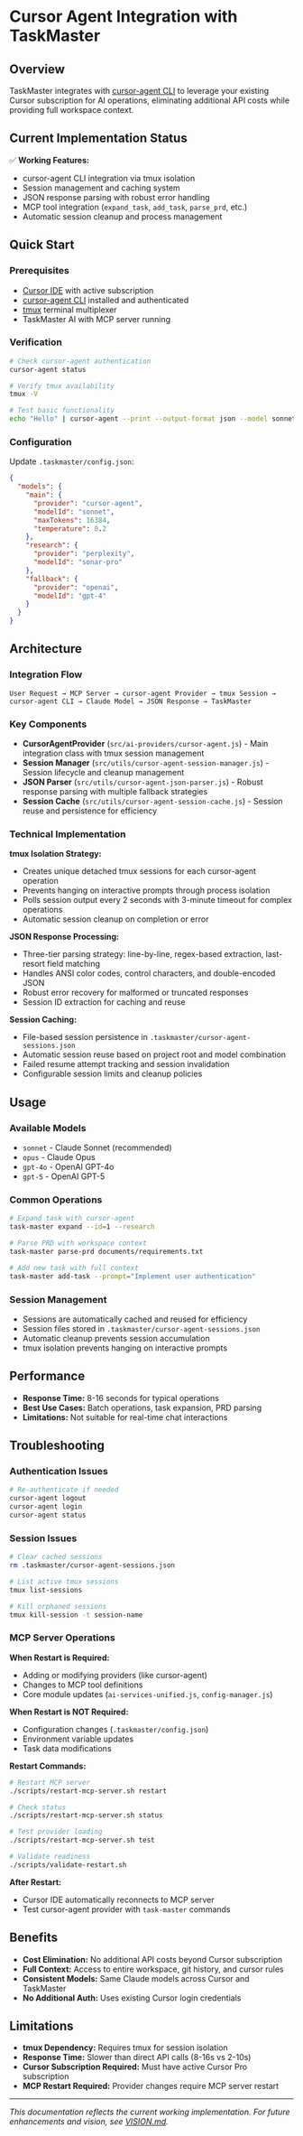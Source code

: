 # Cursor Agent Integration with TaskMaster

## Overview

TaskMaster integrates with [cursor-agent CLI](https://docs.cursor.com/features/cursor-agent) to leverage your existing Cursor subscription for AI operations, eliminating additional API costs while providing full workspace context.

## Current Implementation Status

✅ **Working Features:**
- cursor-agent CLI integration via tmux isolation
- Session management and caching system
- JSON response parsing with robust error handling
- MCP tool integration (`expand_task`, `add_task`, `parse_prd`, etc.)
- Automatic session cleanup and process management

## Quick Start

### Prerequisites

- [Cursor IDE](https://cursor.com/) with active subscription
- [cursor-agent CLI](https://docs.cursor.com/en/cli/) installed and authenticated
- [tmux](https://github.com/tmux/tmux) terminal multiplexer
- TaskMaster AI with MCP server running

### Verification

```bash
# Check cursor-agent authentication
cursor-agent status

# Verify tmux availability
tmux -V

# Test basic functionality
echo "Hello" | cursor-agent --print --output-format json --model sonnet
```

### Configuration

Update `.taskmaster/config.json`:
```json
{
  "models": {
    "main": {
      "provider": "cursor-agent",
      "modelId": "sonnet",
      "maxTokens": 16384,
      "temperature": 0.2
    },
    "research": {
      "provider": "perplexity",
      "modelId": "sonar-pro"
    },
    "fallback": {
      "provider": "openai",
      "modelId": "gpt-4"
    }
  }
}
```

## Architecture

### Integration Flow

```
User Request → MCP Server → cursor-agent Provider → tmux Session → cursor-agent CLI → Claude Model → JSON Response → TaskMaster
```

### Key Components

- **CursorAgentProvider** (`src/ai-providers/cursor-agent.js`) - Main integration class with tmux session management
- **Session Manager** (`src/utils/cursor-agent-session-manager.js`) - Session lifecycle and cleanup management
- **JSON Parser** (`src/utils/cursor-agent-json-parser.js`) - Robust response parsing with multiple fallback strategies
- **Session Cache** (`src/utils/cursor-agent-session-cache.js`) - Session reuse and persistence for efficiency

### Technical Implementation

**tmux Isolation Strategy:**
- Creates unique detached tmux sessions for each cursor-agent operation
- Prevents hanging on interactive prompts through process isolation
- Polls session output every 2 seconds with 3-minute timeout for complex operations
- Automatic session cleanup on completion or error

**JSON Response Processing:**
- Three-tier parsing strategy: line-by-line, regex-based extraction, last-resort field matching
- Handles ANSI color codes, control characters, and double-encoded JSON
- Robust error recovery for malformed or truncated responses
- Session ID extraction for caching and reuse

**Session Caching:**
- File-based session persistence in `.taskmaster/cursor-agent-sessions.json`
- Automatic session reuse based on project root and model combination
- Failed resume attempt tracking and session invalidation
- Configurable session limits and cleanup policies

## Usage

### Available Models

- `sonnet` - Claude Sonnet (recommended)
- `opus` - Claude Opus
- `gpt-4o` - OpenAI GPT-4o
- `gpt-5` - OpenAI GPT-5

### Common Operations

```bash
# Expand task with cursor-agent
task-master expand --id=1 --research

# Parse PRD with workspace context
task-master parse-prd documents/requirements.txt

# Add new task with full context
task-master add-task --prompt="Implement user authentication"
```

### Session Management

- Sessions are automatically cached and reused for efficiency
- Session files stored in `.taskmaster/cursor-agent-sessions.json`
- Automatic cleanup prevents session accumulation
- tmux isolation prevents hanging on interactive prompts

## Performance

- **Response Time:** 8-16 seconds for typical operations
- **Best Use Cases:** Batch operations, task expansion, PRD parsing
- **Limitations:** Not suitable for real-time chat interactions

## Troubleshooting

### Authentication Issues

```bash
# Re-authenticate if needed
cursor-agent logout
cursor-agent login
cursor-agent status
```

### Session Issues

```bash
# Clear cached sessions
rm .taskmaster/cursor-agent-sessions.json

# List active tmux sessions
tmux list-sessions

# Kill orphaned sessions
tmux kill-session -t session-name
```

### MCP Server Operations

**When Restart is Required:**
- Adding or modifying providers (like cursor-agent)
- Changes to MCP tool definitions
- Core module updates (`ai-services-unified.js`, `config-manager.js`)

**When Restart is NOT Required:**
- Configuration changes (`.taskmaster/config.json`)
- Environment variable updates
- Task data modifications

**Restart Commands:**
```bash
# Restart MCP server
./scripts/restart-mcp-server.sh restart

# Check status
./scripts/restart-mcp-server.sh status

# Test provider loading
./scripts/restart-mcp-server.sh test

# Validate readiness
./scripts/validate-restart.sh
```

**After Restart:**
- Cursor IDE automatically reconnects to MCP server
- Test cursor-agent provider with `task-master` commands

## Benefits

- **Cost Elimination:** No additional API costs beyond Cursor subscription
- **Full Context:** Access to entire workspace, git history, and cursor rules
- **Consistent Models:** Same Claude models across Cursor and TaskMaster
- **No Additional Auth:** Uses existing Cursor login credentials

## Limitations

- **tmux Dependency:** Requires tmux for session isolation
- **Response Time:** Slower than direct API calls (8-16s vs 2-10s)
- **Cursor Subscription Required:** Must have active Cursor Pro subscription
- **MCP Restart Required:** Provider changes require MCP server restart

---

*This documentation reflects the current working implementation. For future enhancements and vision, see [VISION.md](VISION.md).*
